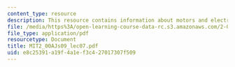 ```yaml
---
content_type: resource
description: This resource contains information about motors and electronics.
file: /media/https%3A/open-learning-course-data-rc.s3.amazonaws.com/2-00aj-exploring-sea-space-earth-fundamentals-of-engineering-design-spring-2009/e8c25391a19f4a1ef3c427017307f509_MIT2_00AJs09_lec07.pdf
file_type: application/pdf
resourcetype: Document
title: MIT2_00AJs09_lec07.pdf
uid: e8c25391-a19f-4a1e-f3c4-27017307f509
---
```

